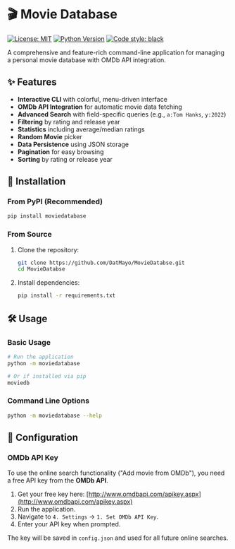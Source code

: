 # 🎬 Movie Database

[![License: MIT](https://img.shields.io/badge/License-MIT-yellow.svg)](https://opensource.org/licenses/MIT)
[![Python Version](https://img.shields.io/badge/python-3.6%2B-blue.svg)](https://www.python.org/)
[![Code style: black](https://img.shields.io/badge/code%20style-black-000000.svg)](https://github.com/psf/black)

A comprehensive and feature-rich command-line application for managing a personal movie database with OMDb API integration.

## ✨ Features

- **Interactive CLI** with colorful, menu-driven interface
- **OMDb API Integration** for automatic movie data fetching
- **Advanced Search** with field-specific queries (e.g., `a:Tom Hanks`, `y:2022`)
- **Filtering** by rating and release year
- **Statistics** including average/median ratings
- **Random Movie** picker
- **Data Persistence** using JSON storage
- **Pagination** for easy browsing
- **Sorting** by rating or release year

## 🚀 Installation

### From PyPI (Recommended)

```bash
pip install moviedatabase
```

### From Source

1. Clone the repository:
   ```bash
   git clone https://github.com/DatMayo/MovieDatabse.git
   cd MovieDatabse
   ```

2. Install dependencies:
   ```bash
   pip install -r requirements.txt
   ```

## 🛠️ Usage

### Basic Usage

```bash
# Run the application
python -m moviedatabase

# Or if installed via pip
moviedb
```

### Command Line Options

```bash
python -m moviedatabase --help
```

## 🔧 Configuration

### OMDb API Key

To use the online search functionality ("Add movie from OMDb"), you need a free API key from the **OMDb API**.

1.  Get your free key here: [http://www.omdbapi.com/apikey.aspx](http://www.omdbapi.com/apikey.aspx)
2.  Run the application.
3.  Navigate to `4. Settings` -> `1. Set OMDb API Key`.
4.  Enter your API key when prompted.

The key will be saved in `config.json` and used for all future online searches.
